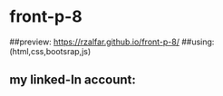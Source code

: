 # front-p-8
##preview: https://rzalfar.github.io/front-p-8/
##using: (html,css,bootsrap,js)
## my linked-In account: 
